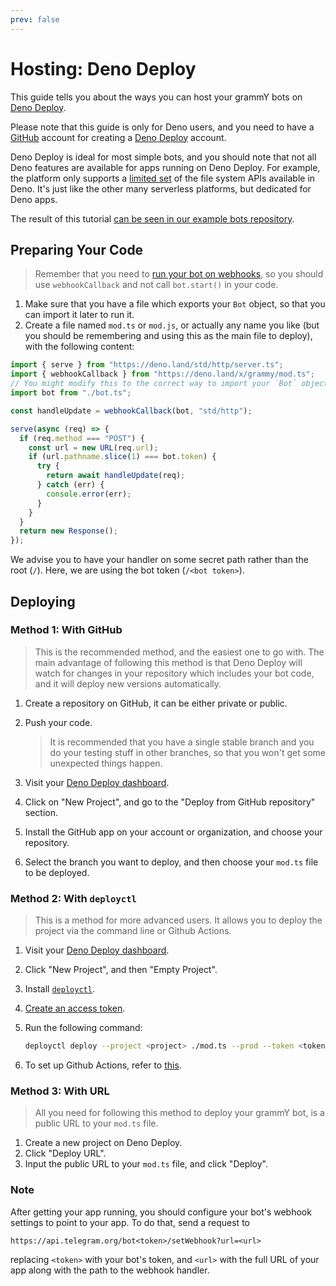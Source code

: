 ```yaml
---
prev: false
---
```


# Hosting: Deno Deploy

This guide tells you about the ways you can host your grammY bots on [Deno Deploy](https://deno.com/deploy).

Please note that this guide is only for Deno users, and you need to have a [GitHub](https://github.com) account for creating a [Deno Deploy](https://deno.com/deploy) account.

Deno Deploy is ideal for most simple bots, and you should note that not all Deno features are available for apps running on Deno Deploy.
For example, the platform only supports a [limited set](https://deno.com/deploy/docs/runtime-fs) of the file system APIs available in Deno.
It's just like the other many serverless platforms, but dedicated for Deno apps.

The result of this tutorial [can be seen in our example bots repository](https://github.com/grammyjs/examples/tree/main/deno-deploy).

## Preparing Your Code

> Remember that you need to [run your bot on webhooks](../guide/deployment-types#how-to-use-webhooks), so you should use `webhookCallback` and not call `bot.start()` in your code.

1. Make sure that you have a file which exports your `Bot` object, so that you can import it later to run it.
2. Create a file named `mod.ts` or `mod.js`, or actually any name you like (but you should be remembering and using this as the main file to deploy), with the following content:

```ts
import { serve } from "https://deno.land/std/http/server.ts";
import { webhookCallback } from "https://deno.land/x/grammy/mod.ts";
// You might modify this to the correct way to import your `Bot` object.
import bot from "./bot.ts";

const handleUpdate = webhookCallback(bot, "std/http");

serve(async (req) => {
  if (req.method === "POST") {
    const url = new URL(req.url);
    if (url.pathname.slice(1) === bot.token) {
      try {
        return await handleUpdate(req);
      } catch (err) {
        console.error(err);
      }
    }
  }
  return new Response();
});
```

We advise you to have your handler on some secret path rather than the root (`/`).
Here, we are using the bot token (`/<bot token>`).

## Deploying

### Method 1: With GitHub

> This is the recommended method, and the easiest one to go with.
> The main advantage of following this method is that Deno Deploy will watch for changes in your repository which includes your bot code, and it will deploy new versions automatically.

1. Create a repository on GitHub, it can be either private or public.
2. Push your code.

   > It is recommended that you have a single stable branch and you do your testing stuff in other branches, so that you won't get some unexpected things happen.

3. Visit your [Deno Deploy dashboard](https://dash.deno.com/projects).
4. Click on "New Project", and go to the "Deploy from GitHub repository" section.
5. Install the GitHub app on your account or organization, and choose your repository.
6. Select the branch you want to deploy, and then choose your `mod.ts` file to be deployed.

### Method 2: With `deployctl`

> This is a method for more advanced users. It allows you to deploy the project via the command line or Github Actions.

1. Visit your [Deno Deploy dashboard](https://dash.deno.com/projects).
2. Click "New Project", and then "Empty Project".
3. Install [`deployctl`](https://github.com/denoland/deployctl).
4. [Create an access token](https://dash.deno.com/user/access-tokens).
5. Run the following command:

   ```sh
   deployctl deploy --project <project> ./mod.ts --prod --token <token>
   ```

6. To set up Github Actions, refer to [this](https://github.com/denoland/deployctl/blob/main/action/README.md).

### Method 3: With URL

> All you need for following this method to deploy your grammY bot, is a public URL to your `mod.ts` file.

1. Create a new project on Deno Deploy.
2. Click "Deploy URL".
3. Input the public URL to your `mod.ts` file, and click "Deploy".

### Note

After getting your app running, you should configure your bot's webhook settings to point to your app.
To do that, send a request to

```text
https://api.telegram.org/bot<token>/setWebhook?url=<url>
```

replacing `<token>` with your bot's token, and `<url>` with the full URL of your app along with the path to the webhook handler.
